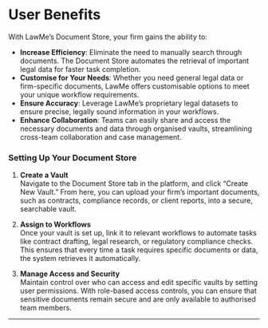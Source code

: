 # User Benefits

With LawMe’s Document Store, your firm gains the ability to:

- **Increase Efficiency**: Eliminate the need to manually search through documents. The Document Store automates the retrieval of important legal data for faster task completion.
- **Customise for Your Needs**: Whether you need general legal data or firm-specific documents, LawMe offers customisable options to meet your unique workflow requirements.
- **Ensure Accuracy**: Leverage LawMe’s proprietary legal datasets to ensure precise, legally sound information in your workflows.
- **Enhance Collaboration**: Teams can easily share and access the necessary documents and data through organised vaults, streamlining cross-team collaboration and case management.

### Setting Up Your Document Store

1. **Create a Vault**  
   Navigate to the Document Store tab in the platform, and click “Create New Vault.” From here, you can upload your firm’s important documents, such as contracts, compliance records, or client reports, into a secure, searchable vault.

2. **Assign to Workflows**  
   Once your vault is set up, link it to relevant workflows to automate tasks like contract drafting, legal research, or regulatory compliance checks. This ensures that every time a task requires specific documents or data, the system retrieves it automatically.

3. **Manage Access and Security**  
   Maintain control over who can access and edit specific vaults by setting user permissions. With role-based access controls, you can ensure that sensitive documents remain secure and are only available to authorised team members.

---